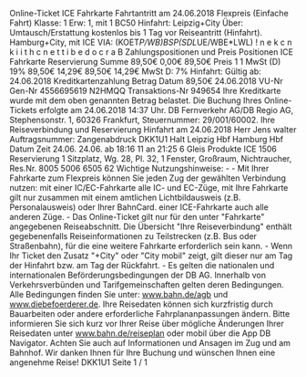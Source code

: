 Online-Ticket ICE Fahrkarte Fahrtantritt am 24.06.2018 Flexpreis (Einfache Fahrt) Klasse: 1 Erw: 1, mit 1 BC50 Hinfahrt: Leipzig+City Über: Umtausch/Erstattung kostenlos bis 1 Tag vor Reiseantritt (Hinfahrt). Hamburg+City, mit ICE VIA: (KOET*P/WB)*BSP*(SDL*UE/WBE*LWL) ! n e k c n k i i t h c n e t t i b e d o c r a B Zahlungspositionen und Preis Positionen ICE Fahrkarte Reservierung Summe 89,50€ 0,00€ 89,50€ Preis 1 1 MwSt (D) 19% 89,50€ 14,29€ 89,50€ 14,29€ MwSt D: 7% Hinfahrt: Gültig ab: 24.06.2018 Kreditkartenzahlung Betrag Datum 89,50€ 24.06.2018 VU-Nr Gen-Nr 4556695619 N2HMQQ Transaktions-Nr 949654 Ihre Kreditkarte wurde mit dem oben genannten Betrag belastet. Die Buchung Ihres Online-Tickets erfolgte am 24.06.2018 14:37 Uhr. DB Fernverkehr AG/DB Regio AG, Stephensonstr. 1, 60326 Frankfurt, Steuernummer: 29/001/60002. Ihre Reiseverbindung und Reservierung Hinfahrt am 24.06.2018 Herr Jens walter Auftragsnummer: Zangenabdruck DKK1U1 Halt Leipzig Hbf Hamburg Hbf Datum Zeit 24.06. 24.06. ab 18:16 11 an 21:25 6 Gleis Produkte ICE 1506 Reservierung 1 Sitzplatz, Wg. 28, Pl. 32, 1 Fenster, Großraum, Nichtraucher, Res.Nr. 8005 5006 6505 62 Wichtige Nutzungshinweise: - - Mit Ihrer Fahrkarte zum Flexpreis können Sie jeden Zug der gewählten Verbindung nutzen: mit einer IC/EC-Fahrkarte alle IC- und EC-Züge, mit Ihre Fahrkarte gilt nur zusammen mit einem amtlichen Lichtbildausweis (z.B. Personalausweis) oder Ihrer BahnCard. einer ICE-Fahrkarte auch alle anderen Züge. - Das Online-Ticket gilt nur für den unter "Fahrkarte" angegebenen Reiseabschnitt. Die Übersicht "Ihre Reiseverbindung" enthält gegebenenfalls Reiseinformationen zu Teilstrecken (z.B. Bus oder Straßenbahn), für die eine weitere Fahrkarte erforderlich sein kann. - Wenn Ihr Ticket den Zusatz "+City" oder "City mobil" zeigt, gilt dieser nur am Tag der Hinfahrt bzw. am Tag der Rückfahrt. - Es gelten die nationalen und internationalen Beförderungsbedingungen der DB AG. Innerhalb von Verkehrsverbünden und Tarifgemeinschaften gelten deren Bedingungen. Alle Bedingungen finden Sie unter: www.bahn.de/agb und www.diebefoerderer.de. Ihre Reisedaten können sich kurzfristig durch Bauarbeiten oder andere erforderliche Fahrplananpassungen ändern. Bitte informieren Sie sich kurz vor Ihrer Reise über mögliche Änderungen Ihrer Reisedaten unter www.bahn.de/reiseplan oder mobil über die App DB Navigator. Achten Sie auch auf Informationen und Ansagen im Zug und am Bahnhof. Wir danken Ihnen für Ihre Buchung und wünschen Ihnen eine angenehme Reise! DKK1U1 Seite 1 / 1